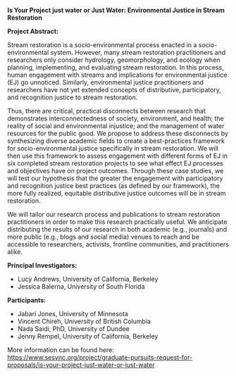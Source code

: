 **Is Your Project just water or Just Water: Environmental Justice in Stream Restoration**

**Project Abstract:**

Stream restoration is a socio-environmental process enacted in a socio-environmental system. However, many stream restoration practitioners and researchers only consider hydrology, geomorphology, and ecology when planning, implementing, and evaluating stream restoration. In this process, human engagement with streams and implications for environmental justice (EJ) go unnoticed. Similarly, environmental justice practitioners and researchers have not yet extended concepts of distributive, participatory, and recognition justice to stream restoration.

Thus, there are critical, practical disconnects between research that demonstrates interconnectedness of society, environment, and health; the reality of social and environmental injustice; and the management of water resources for the public good. We propose to address these disconnects by synthesizing diverse academic fields to create a best-practices framework for socio-environmental justice specifically in stream restoration. We will then use this framework to assess engagement with different forms of EJ in six completed stream restoration projects to see what effect EJ processes and objectives have on project outcomes. Through these case studies, we will test our hypothesis that the greater the engagement with participatory and recognition justice best practices (as defined by our framework), the more fully realized, equitable distributive justice outcomes will be in stream restoration.

We will tailor our research process and publications to stream restoration practitioners in order to make this research practically useful. We anticipate distributing the results of our research in both academic (e.g., journals) and more public (e.g., blogs and social media) venues to reach and be accessible to researchers, activists, frontline communities, and practitioners alike.

**Principal Investigators:** 

* Lucy Andrews, University of California, Berkeley 
* Jessica Balerna, University of South Florida

**Participants:** 

* Jabari Jones, University of Minnesota 
* Vincent Chireh, University of British Columbia 
* Nada Saidi, PhD, University of Dundee 
* Jenny Rempel, University of California, Berkeley

More information can be found here: https://www.sesync.org/project/graduate-pursuits-request-for-proposals/is-your-project-just-water-or-just-water
